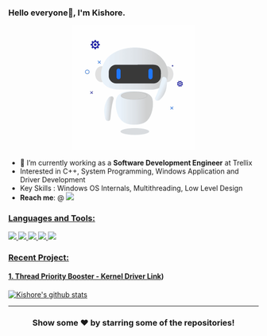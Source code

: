 ### Hello everyone👋,  I'm Kishore.

<p align= "center"><img src="https://github.com/kadatatlukishore/kadatatlukishore/blob/main/animation%20gif.gif" width="250" height="250"></p>

- 🔭 I’m currently working as a **Software Development Engineer** at Trellix
- Interested in C++, System Programming, Windows Application and Driver Development
- Key Skills : Windows OS Internals, Multithreading, Low Level Design
- **Reach me**:  @  <a href="https://www.linkedin.com/in/kadatatlukishore/"><img src="https://img.shields.io/badge/LinkedIn-0077B5?style=for-the-badge&logo=linkedin&logoColor=white"></img>


### Languages and Tools:

<img target="_blank" src="https://w7.pngwing.com/pngs/579/803/png-transparent-the-c-programming-language-programmer-computer-programming-programming-blue-logo-computer-program.png" width=75> <img target="_blank" src="https://encrypted-tbn0.gstatic.com/images?q=tbn:ANd9GcS5pkHboL-NFHg9F--yIQPCzv4g8gmf8rpong&s)](https://devblogs.microsoft.com/visualstudio/wp-content/uploads/sites/4/2018/11/preview-thumb.png" width=65> <img target="_blank" src="https://ih1.redbubble.net/image.2109136186.7882/bg,f8f8f8-flat,750x,075,f-pad,750x1000,f8f8f8.u2.jpg" width=50>  <img target="_blank" src="https://ih1.redbubble.net/image.411682602.8572/st,small,845x845-pad,1000x1000,f8f8f8.u2.jpg" width=50>       <img target="_blank" src="https://git-scm.com/images/logo@2x.png" width=50>     

### Recent Project:
#### 1.  Thread Priority Booster - Kernel Driver [Link](https://github.com/kadatatlukishore/ThreadPriorityChangingDriver/tree/FeatureBranch))

<a href="https://github.com/kadatatlukishore">
 <img align="center" src="https://github-readme-stats.vercel.app/api?username=kadatatlukishore&show_icons=true&theme=dracula&line_height=27" alt="Kishore's github stats"/>
</a>

---

<h3 align="center">Show some ❤️ by starring some of the repositories!</h3>
